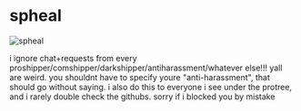 # spheal
![spheal](https://github.com/user-attachments/assets/16527c68-4a5a-4284-a06c-68d2f031136d)
<p> i ignore chat+requests from every proshipper/comshipper/darkshipper/antiharassment/whatever else!!! yall are weird. you shouldnt have to specify youre "anti-harassment", that should go without saying. i also do this to everyone i see under the protree, and i rarely double check the githubs. sorry if i blocked you by mistake </p>
